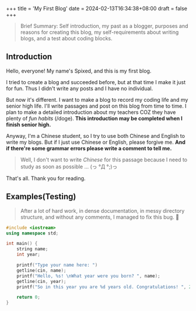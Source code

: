 +++
title = 'My First Blog'
date = 2024-02-13T16:34:38+08:00
draft = false
+++

> Brief Summary: Self introduction, my past as a blogger, purposes and reasons for creating this blog, my self-requirements about writing blogs, and a test about coding blocks. 


## Introduction

Hello, everyone! My name's Spixed, and this is my first blog. 

I tried to create a blog and succeeded before, but at that time I make it just for fun. Thus I didn't write any posts and I have no individual. 

But now it's different. I want to make a blog to record my coding life and my senior high life. I'll write passages and post on this blog from time to time. I plan to make a detailed introduction about my teachers COZ they have plenty of *fun habits* (/doge). **This introduction may be completed when I finish senior high.**

Anyway, I'm a Chinese student, so I try to use both Chinese and English to write my blogs. But if I just use Chinese or English, please forgive me. **And if there're some grammar errors please write a comment to tell me.**
>Well, I don't want to write *Chinese* for this passage because I need to study as soon as possible ... (っ °Д °;)っ

That's all. Thank you for reading. 


## Examples(Testing)
> After a lot of hard work, in dense documentation, in messy directory structure, and without any comments, I managed to fix this bug. 🥳

```cpp
#include <iostream>
using namespace std;

int main() {
    string name;
    int year;

    printf("Type your name here: ")
    getline(cin, name);
    printf("Hello, %s! \nWhat year were you born? ", name);
    getline(cin, year);
    printf("So in this year you are %d years old. Congratulations! ", 2024 - year);

    return 0;
}
```